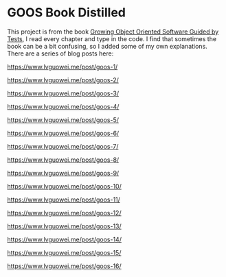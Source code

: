 # GOOS Book Distilled

This project is from the book [Growing Object Oriented Software Guided by Tests](http://www.growing-object-oriented-software.com/), I read every chapter and type in the code.
I find that sometimes the book can be a bit confusing, so I added some of my own explanations. There are a series of blog posts
here: 

https://www.lvguowei.me/post/goos-1/

https://www.lvguowei.me/post/goos-2/

https://www.lvguowei.me/post/goos-3/

https://www.lvguowei.me/post/goos-4/

https://www.lvguowei.me/post/goos-5/

https://www.lvguowei.me/post/goos-6/

https://www.lvguowei.me/post/goos-7/

https://www.lvguowei.me/post/goos-8/

https://www.lvguowei.me/post/goos-9/

https://www.lvguowei.me/post/goos-10/

https://www.lvguowei.me/post/goos-11/

https://www.lvguowei.me/post/goos-12/

https://www.lvguowei.me/post/goos-13/

https://www.lvguowei.me/post/goos-14/

https://www.lvguowei.me/post/goos-15/

https://www.lvguowei.me/post/goos-16/


